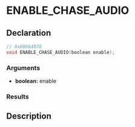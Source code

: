 # ENABLE_CHASE_AUDIO

## Declaration
```cpp
// 0x68664078
void ENABLE_CHASE_AUDIO(boolean enable);
```

### Arguments
- **boolean:** enable

### Results

## Description

